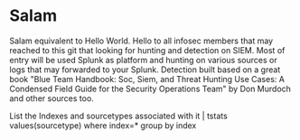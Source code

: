 # Salam
Salam equivalent to Hello World. 
Hello to all infosec members that may reached to this git that looking for hunting and detection on SIEM. Most of entry will be used Splunk as platform and hunting on various sources or logs that may forwarded to your Splunk. 
Detection built based on a great book "Blue Team Handbook: Soc, Siem, and Threat Hunting Use Cases: A Condensed Field Guide for the Security Operations Team" by Don Murdoch and other sources too.

List the Indexes and sourcetypes associated with it
| tstats values(sourcetype) where index=* group by index
